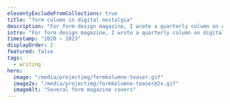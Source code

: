 ```yaml
---
eleventyExcludeFromCollections: true
title: "form column in digital nostalgia"
description: "For form design magazine, I wrote a quarterly column on digital nostalgia; exploring our digital culture and phenomenons of past and present."
intro: "For form design magazine, I wrote a quarterly column on digital nostalgia; exploring our digital culture and phenomenons of past and present."
timestamp: "2020 – 2023"
displayOrder: 2
featured: false
tags:
  - writing
hero:
  image: "/media/projectimg/formkolumne-teaser.gif"
  image2x: "/media/projectimg/formkolumne-teaser@2x.gif"
  imageAlt: "Several form magazine covers"
---
```

